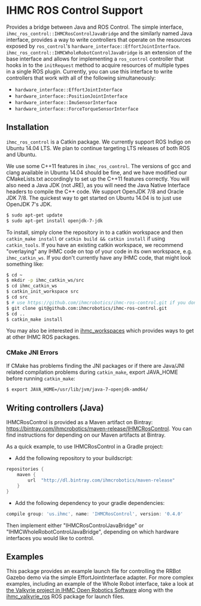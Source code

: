 # IHMC ROS Control Support

Provides a bridge between Java and ROS Control. The simple interface, `ihmc_ros_control::IHMCRosControlJavaBridge` and the similarly named Java interface, provides a way to write controllers that operate on the resources exposed by `ros_control`'s `hardware_interface::EffortJointInterface`. `ihmc_ros_control::IHMCWholeRobotControlJavaBridge` is an extension of the base interface and allows for implementing a `ros_control` controller that hooks in to the `initRequest` method to acquire resources of multiple types in a single ROS plugin. Currently, you can use this interface to write controllers that work with all of the following simultaneously:

- `hardware_interface::EffortJointInterface`
- `hardware_interface::PositionJointInterface`
- `hardware_interface::ImuSensorInterface`
- `hardware_interface::ForceTorqueSensorInterface`

## Installation

`ihmc_ros_control` is a Catkin package. We currently support ROS Indigo on Ubuntu 14.04 LTS. We plan to continue targeting LTS releases of both ROS and Ubuntu.

We use some C++11 features in `ihmc_ros_control`. The versions of gcc and clang available in Ubuntu 14.04 should be fine, and we have modified our CMakeLists.txt accordingly
to set up the C++11 features correctly. You will also need a Java JDK (not JRE), as you will need the Java Native Interface headers to compile the C++ code. We support OpenJDK 7/8 and Oracle JDK 7/8. The quickest way to get started on Ubuntu 14.04 is to just use OpenJDK 7's JDK.

```bash
$ sudo apt-get update
$ sudo apt-get install openjdk-7-jdk
```

To install, simply clone the repository in to a catkin workspace and then `catkin_make install` or `catkin build && catkin install` if using `catkin_tools`.
If you have an existing catkin workspace, we recommend "overlaying" any IHMC code on top of your code in its own workspace, e.g. `ihmc_catkin_ws`. If you don't currently have any IHMC code, that might look something like:

```bash
$ cd ~
$ mkdir -p ihmc_catkin_ws/src
$ cd ihmc_catkin_ws
$ catkin_init_workspace src
$ cd src
$ # use https://github.com/ihmcrobotics/ihmc-ros-control.git if you don't have ssh keys configured on GitHub
$ git clone git@github.com:ihmcrobotics/ihmc-ros-control.git
$ cd ..
$ catkin_make install
```

You may also be interested in [ihmc_workspaces](https://github.com/ihmcrobotics/ihmc_workspaces) which provides ways to get at other IHMC ROS packages.

### CMake JNI Errors
If CMake has problems finding the JNI packages or if there are Java/JNI related compilation problems during `catkin_make`, export JAVA_HOME before running `catkin_make`:

```bash
$ export JAVA_HOME=/usr/lib/jvm/java-7-openjdk-amd64/
```

## Writing controllers (Java)

IHMCRosControl is provided as a Maven artifact on Bintray: https://bintray.com/ihmcrobotics/maven-release/IHMCRosControl. You can find instructions for depending on our Maven artifacts at Bintray.

As a quick example, to use IHMCRosControl in a Gradle project:

- Add the following repository to your buildscript:
```gradle
repositories {
    maven {
        url  "http://dl.bintray.com/ihmcrobotics/maven-release"
    }
}
```
- Add the following dependency to your gradle dependencies:
```gradle
compile group: 'us.ihmc', name: 'IHMCRosControl', version: '0.4.0'
```

Then implement either "IHMCRosControlJavaBridge" or "IHMCWholeRobotControlJavaBridge", depending on which hardware interfaces you would like to control.

## Examples

This package provides an example launch file for controlling the RRBot Gazebo demo via the simple EffortJointInterface adapter. For more complex examples, including an example of the Whole Robot interface, take a look at [the Valkyrie project in IHMC Open Robotics Software](https://github.com/ihmcrobotics/ihmc-open-robotics-software) along with the [ihmc_valkyrie_ros](https://github.com/ihmcrobotics/ihmc_valkyrie_ros) ROS package for launch files.
